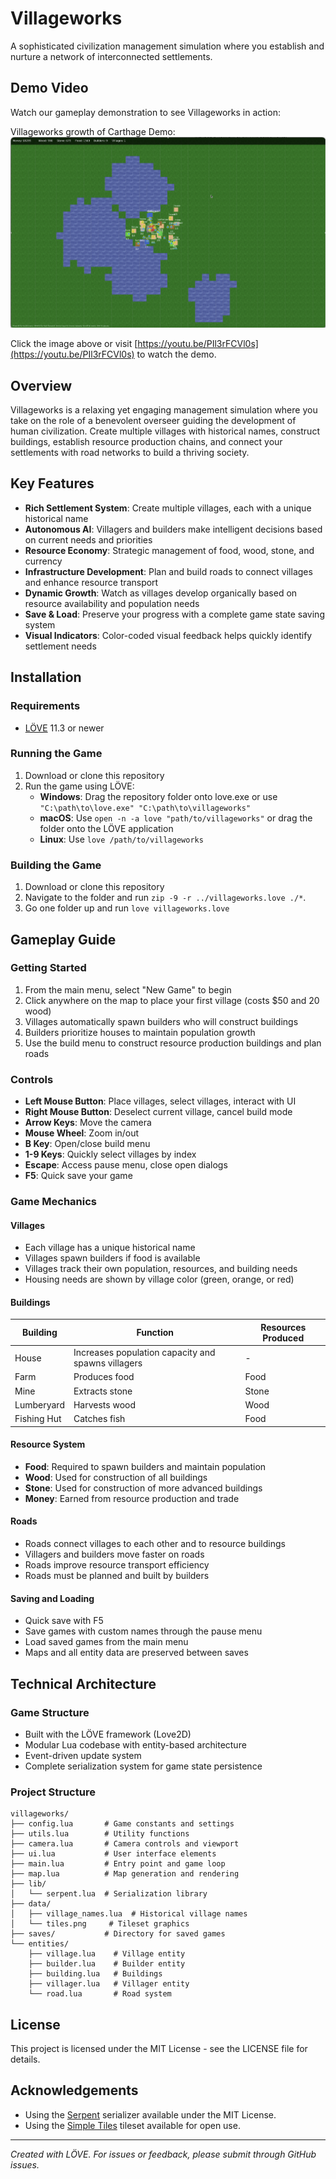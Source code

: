 # Villageworks

A sophisticated civilization management simulation where you establish and nurture a network of interconnected settlements.

## Demo Video

Watch our gameplay demonstration to see Villageworks in action:

Villageworks growth of Carthage Demo: [![Villageworks growth of Carthage Demo](docs/screenshot.png)](https://youtu.be/PIl3rFCVl0s)

Click the image above or visit [https://youtu.be/PIl3rFCVl0s](https://youtu.be/PIl3rFCVl0s) to watch the demo.

## Overview

Villageworks is a relaxing yet engaging management simulation where you take on the role of a benevolent overseer guiding the development of human civilization. Create multiple villages with historical names, construct buildings, establish resource production chains, and connect your settlements with road networks to build a thriving society.

## Key Features

- **Rich Settlement System**: Create multiple villages, each with a unique historical name
- **Autonomous AI**: Villagers and builders make intelligent decisions based on current needs and priorities
- **Resource Economy**: Strategic management of food, wood, stone, and currency
- **Infrastructure Development**: Plan and build roads to connect villages and enhance resource transport
- **Dynamic Growth**: Watch as villages develop organically based on resource availability and population needs
- **Save & Load**: Preserve your progress with a complete game state saving system
- **Visual Indicators**: Color-coded visual feedback helps quickly identify settlement needs

## Installation

### Requirements

- [LÖVE](https://love2d.org/) 11.3 or newer

### Running the Game

1. Download or clone this repository
2. Run the game using LÖVE:
   - **Windows**: Drag the repository folder onto love.exe or use `"C:\path\to\love.exe" "C:\path\to\villageworks"`
   - **macOS**: Use `open -n -a love "path/to/villageworks"` or drag the folder onto the LÖVE application
   - **Linux**: Use `love /path/to/villageworks`

### Building the Game

1. Download or clone this repository
2. Navigate to the folder and run `zip -9 -r ../villageworks.love ./*`.
3. Go one folder up and run `love villageworks.love`

## Gameplay Guide

### Getting Started

1. From the main menu, select "New Game" to begin
2. Click anywhere on the map to place your first village (costs $50 and 20 wood)
3. Villages automatically spawn builders who will construct buildings
4. Builders prioritize houses to maintain population growth
5. Use the build menu to construct resource production buildings and plan roads

### Controls

- **Left Mouse Button**: Place villages, select villages, interact with UI
- **Right Mouse Button**: Deselect current village, cancel build mode
- **Arrow Keys**: Move the camera
- **Mouse Wheel**: Zoom in/out
- **B Key**: Open/close build menu
- **1-9 Keys**: Quickly select villages by index
- **Escape**: Access pause menu, close open dialogs
- **F5**: Quick save your game

### Game Mechanics

#### Villages

- Each village has a unique historical name
- Villages spawn builders if food is available
- Villages track their own population, resources, and building needs
- Housing needs are shown by village color (green, orange, or red)

#### Buildings

| Building   | Function | Resources Produced |
|------------|----------|-------------------|
| House      | Increases population capacity and spawns villagers | - |
| Farm       | Produces food | Food |
| Mine       | Extracts stone | Stone |
| Lumberyard | Harvests wood | Wood |
| Fishing Hut| Catches fish | Food |

#### Resource System

- **Food**: Required to spawn builders and maintain population
- **Wood**: Used for construction of all buildings
- **Stone**: Used for construction of more advanced buildings
- **Money**: Earned from resource production and trade

#### Roads

- Roads connect villages to each other and to resource buildings
- Villagers and builders move faster on roads
- Roads improve resource transport efficiency
- Roads must be planned and built by builders

#### Saving and Loading

- Quick save with F5
- Save games with custom names through the pause menu
- Load saved games from the main menu
- Maps and all entity data are preserved between saves

## Technical Architecture

### Game Structure

- Built with the LÖVE framework (Love2D)
- Modular Lua codebase with entity-based architecture
- Event-driven update system
- Complete serialization system for game state persistence

### Project Structure

```
villageworks/
├── config.lua       # Game constants and settings
├── utils.lua        # Utility functions
├── camera.lua       # Camera controls and viewport
├── ui.lua           # User interface elements
├── main.lua         # Entry point and game loop
├── map.lua          # Map generation and rendering
├── lib/
│   └── serpent.lua  # Serialization library
├── data/
│   ├── village_names.lua  # Historical village names
│   └── tiles.png     # Tileset graphics
├── saves/           # Directory for saved games
└── entities/
    ├── village.lua    # Village entity
    ├── builder.lua    # Builder entity
    ├── building.lua   # Buildings
    ├── villager.lua   # Villager entity
    └── road.lua       # Road system
```

## License

This project is licensed under the MIT License - see the LICENSE file for details.

## Acknowledgements

- Using the [Serpent](https://github.com/pkulchenko/serpent) serializer available under the MIT License.
- Using the [Simple Tiles](https://opengameart.org/content/simple-tiles) tileset available for open use.

---

*Created with LÖVE. For issues or feedback, please submit through GitHub issues.*
